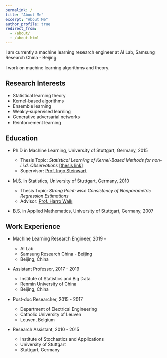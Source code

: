 ```yaml
---
permalink: /
title: "About Me"
excerpt: "About Me"
author_profile: true
redirect_from: 
  - /about/
  - /about.html
---
```


I am currently a machine learning research engineer at AI Lab, Samsung Research China - Beijing.

I work on machine learning algorithms and theory.


## Research Interests

* Statistical learning theory
* Kernel-based algorithms
* Ensemble learning 
* Weakly-supervised learning
* Generative adversarial networks
* Reinforcement learning


## Education

* Ph.D in Machine Learning, University of Stuttgart, Germany, 2015
  * Thesis Topic: *Statistical Learning of Kernel-Based Methods for non-i.i.d. Observations*
  \[[thesis link](https://elib.uni-stuttgart.de/handle/11682/5194)\]
  * Supervisor: [Prof. Ingo Steinwart](http://www.isa.uni-stuttgart.de/Steinwart/index.t?lang=en)

* M.S. in Statistics, University of Stuttgart, Germany, 2010
  * Thesis Topic: *Strong Point-wise Consistency of Nonparametric Regression Estimations*
  * Advisor: [Prof. Harro Walk](https://www.isa.uni-stuttgart.de/institut/Emeriti/)

* B.S. in Applied Mathematics, University of Stuttgart, Germany, 2007


## Work Experience

* Machine Learning Research Engineer, 2019 -
  * AI Lab
  * Samsung Research China - Beijing
  * Beijing, China

* Assistant Professor, 2017 - 2019
  * Institute of Statistics and Big Data
  * Renmin University of China
  * Beijing, China

* Post-doc Researcher, 2015 - 2017
  * Department of Electrical Engineering
  * Catholic University of Leuven
  * Leuven, Belgium

* Research Assistant, 2010 - 2015
  * Institute of Stochastics and Applications
  * University of Stuttgart
  * Stuttgart, Germany

